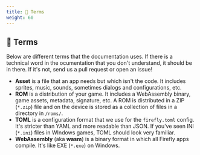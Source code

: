 ```yaml
---
title: 📕 Terms
weight: 60
---
```


## 📕 Terms

Below are different terms that the documentation uses. If there is a technical word in the ocumentation that you don't understand, it should be in there. If it's not, send us a pull request or open an issue!

* **Asset** is a file that an app needs but which isn't the code. It includes sprites, music, sounds, sometimes dialogs and configurations, etc.
* **ROM** is a distribution of your game. It includes a WebAssembly binary, game assets, metadata, signature, etc. A ROM is distributed in a ZIP (`*.zip`) file and on the device is stored as a collection of files in a directory in `/roms/`.
* **TOML** is a configuration format that we use for the `firefly.toml` config. It's stricter than YAML and more readable than JSON. If you've seen INI (`*.ini`) files in WIndows games, TOML should look very familiar.
* **WebAssembly** (aka **wasm**) is a binary format in which all Firefly apps compile. It's like EXE (`*.exe`) on Windows.
